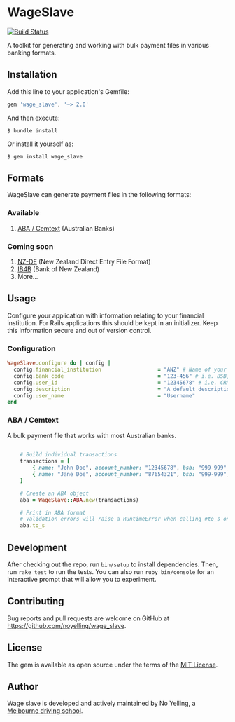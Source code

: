 # WageSlave
[![Build Status](https://travis-ci.org/noyelling/wage_slave.png)](https://travis-ci.org/noyelling/wage_slave)

A toolkit for generating and working with bulk payment files in various banking formats.

## Installation

Add this line to your application's Gemfile:

```ruby
gem 'wage_slave', '~> 2.0'
```

And then execute:

    $ bundle install

Or install it yourself as:

    $ gem install wage_slave

## Formats

WageSlave can generate payment files in the following formats:

### Available

1. [ABA / Cemtext](https://www.cemtexaba.com/aba-format) (Australian Banks)

### Coming soon

1. [NZ-DE](http://help.westpac.com.au/help/content/col/documents/pdfs/olpimportnzde.pdf) (New Zealand Direct Entry File Format)
2. [IB4B](https://www.bnz.co.nz/assets/business-banking-help-support/internet-banking/ib4b-file-format-guide.pdf) (Bank of New Zealand)
3. More...

## Usage

Configure your application with information relating to your financial institution. For Rails applications this should be kept in
an initializer. Keep this information secure and out of version control.

### Configuration

```ruby
WageSlave.configure do | config |
  config.financial_institution                  = "ANZ" # Name of your bank
  config.bank_code                              = "123-456" # i.e. BSB, Sort code etc
  config.user_id                                = "12345678" # i.e. CRN, Acc no. etc
  config.description                            = "A default description for all WageSlave transactions"
  config.user_name 								= "Username"
end
```

### ABA / Cemtext

A bulk payment file that works with most Australian banks.

```ruby
    
    # Build individual transactions
    transactions = [
        { name: "John Doe", account_number: "12345678", bsb: "999-999", amount: 5000 },
        { name: "Jane Doe", account_number: "87654321", bsb: "999-999", amount: 6000 }
    ]

    # Create an ABA object
    aba = WageSlave::ABA.new(transactions)

    # Print in ABA format
    # Validation errors will raise a RuntimeError when calling #to_s on an ABA object.
    aba.to_s

```

## Development

After checking out the repo, run `bin/setup` to install dependencies. Then, run `rake test` to run the tests. You can also run `ruby bin/console` for an interactive prompt that will allow you to experiment.

## Contributing

Bug reports and pull requests are welcome on GitHub at https://github.com/noyelling/wage_slave.

## License

The gem is available as open source under the terms of the [MIT License](http://opensource.org/licenses/MIT).

## Author

Wage slave is developed and actively maintained by No Yelling, a [Melbourne driving school](https://www.noyelling.com.au/melbourne).

